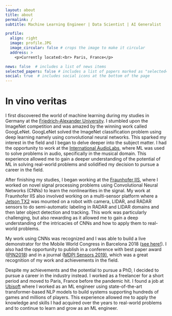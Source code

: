 ```yaml
---
layout: about
title: about
permalink: /
subtitle: Machine Learning Engineer | Data Scientist | AI Generalist 

profile:
  align: right
  image: profile.JPG
  image_circular: false # crops the image to make it circular
  address: >
    <p>Currently located:<br> Paris, France</p>

news: false  # includes a list of news items
selected_papers: false # includes a list of papers marked as "selected={true}"
social: true  # includes social icons at the bottom of the page
---
```



<h1>In vino veritas</h1>

<p> I first discovered the world of machine learning during my studies in Germany at the <a href="https://www.fau.eu">Friedrich-Alexander University</a>.
    I stumbled upon the ImageNet competition and was amazed by the winning work called GoogLeNet. 
    GoogLeNet solved the ImageNet classification problem using deep learning namely using convolutional neural networks.
    This sparked my interest in the field and I began to delve deeper into the subject matter. 
    I had the opportunity to work at the <a href="https://www.audiolabs-erlangen.de">International AudioLabs</a>, where ML was used to solve problems in audio, specifically in the musical domain. 
    This experience allowed me to gain a deeper understanding of the potential of ML in solving real-world problems and solidified my decision to pursue a career in the field.
</p>

<p>
    After finishing my studies, I began working at the <a href="https://www.iis.fraunhofer.de/en.html">Fraunhofer IIS</a>, where I worked on novel signal processing problems using Convolutional Neural Networks (CNNs) to learn the nonlinearities in the signal. 
    My work at Fraunhofer IIS also involved working on a multi-sensor platform where a <a href="https://developer.nvidia.com/embedded/jetson-tx2">Jetson TX2</a> was mounted on a robot with camera, LIDAR, and RADAR sensors to do semi-automatic labeling in RADAR and LIDAR domains and then later object detection and tracking. 
    This work was particularly challenging, but also rewarding as it allowed me to gain a deep understanding of the intricacies of CNNs and how to apply them to real-world problems.    
</p>

<p>
    My work using CNNs was recognized and I was able to build a live demonstrator for the Mobile World Congress in Barcelona 2018 (<a href="ml4pos/">see here!</a>). 
    I also had the opportunity to publish in a conference with best paper award (<a href="https://ipin2018.ifsttar.fr/awards/best-paper/">IPIN2018</a>) and in a journal (<a href="https://www.mdpi.com/1424-8220/19/5/1064">MDPI Sensors 2019)</a>, which was a great recognition of my work and achievements in the field.
</p>

<p>
    Despite my achievements and the potential to pursue a PhD, I decided to pursue a career in the industry instead. 
    I worked as a freelancer for a short period and moved to Paris, France before the pandemic hit. 
    I found a job at <a href="https://www.ubisoft.com/">Ubisoft</a> where I worked as an ML engineer using state-of-the-art transformer-based NLP models to build systems supporting hundreds of games and millions of players. This experience allowed me to apply the knowledge and skills I had acquired over the years to real-world problems and to continue to learn and grow as an ML engineer.
</p>

